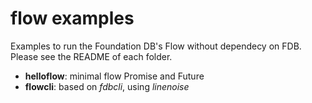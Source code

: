 # flow examples

Examples to run the Foundation DB's Flow without dependecy on FDB.  Please see the README of each folder.

* **helloflow**:  minimal flow Promise and Future
* **flowcli**: based on *fdbcli*, using *linenoise*
